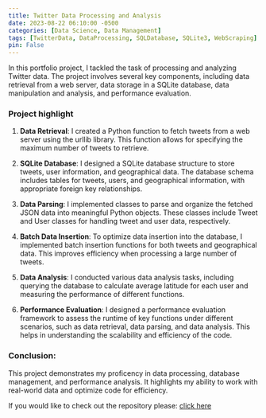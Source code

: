 ```yaml
---
title: Twitter Data Processing and Analysis
date: 2023-08-22 06:10:00 -0500
categories: [Data Science, Data Management]
tags: [TwitterData, DataProcessing, SQLDatabase, SQLite3, WebScraping]
pin: False
---
```



In this portfolio project, I tackled the task of processing and analyzing Twitter data. The project involves several key components, including data retrieval from a web server, data storage in a SQLite database, data manipulation and analysis, and performance evaluation.

### Project highlight 
1. **Data Retrieval**: I created a Python function to fetch tweets from a web server using the urllib library. This function allows for specifying the maximum number of tweets to retrieve.

2. **SQLite Database**: I designed a SQLite database structure to store tweets, user information, and geographical data. The database schema includes tables for tweets, users, and geographical information, with appropriate foreign key relationships.

3. **Data Parsing**: I implemented classes to parse and organize the fetched JSON data into meaningful Python objects. These classes include Tweet and User classes for handling tweet and user data, respectively.

4. **Batch Data Insertion**: To optimize data insertion into the database, I implemented batch insertion functions for both tweets and geographical data. This improves efficiency when processing a large number of tweets.

5. **Data Analysis**: I conducted various data analysis tasks, including querying the database to calculate average latitude for each user and measuring the performance of different functions.

6. **Performance Evaluation**: I designed a performance evaluation framework to assess the runtime of key functions under different scenarios, such as data retrieval, data parsing, and data analysis. This helps in understanding the scalability and efficiency of the code.

### Conclusion:
This project demonstrates my proficency in data processing, database management, and performance analysis. It highlights my ability to work with real-world data and optimize code for efficiency.

If you would like to check out the repository please:    [click here](https://github.com/Jenish201/Twitter_data_processing_analysis)